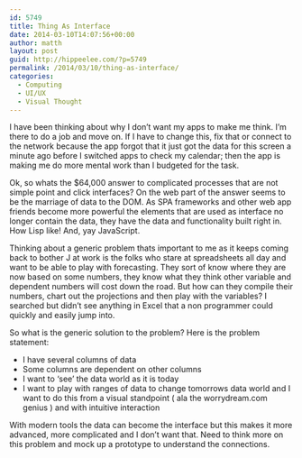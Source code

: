 ```yaml
---
id: 5749
title: Thing As Interface
date: 2014-03-10T14:07:56+00:00
author: matth
layout: post
guid: http://hippeelee.com/?p=5749
permalink: /2014/03/10/thing-as-interface/
categories:
  - Computing
  - UI/UX
  - Visual Thought
---
```

I have been thinking about why I don&#8217;t want my apps to make me think. I&#8217;m there to do a job and move on. If I have to change this, fix that or connect to the network because the app forgot that it just got the data for this screen a minute ago before I switched apps to check my calendar; then the app is making me do more mental work than I budgeted for the task.<!--more-->

Ok, so whats the $64,000 answer to complicated processes that are not simple point and click interfaces? On the web part of the answer seems to be the marriage of data to the DOM. As SPA frameworks and other web app friends become more powerful the elements that are used as interface no longer contain the data, they have the data and functionality built right in. How Lisp like! And, yay JavaScript.

Thinking about a generic problem thats important to me as it keeps coming back to bother J at work is the folks who stare at spreadsheets all day and want to be able to play with forecasting. They sort of know where they are now based on some numbers, they know what they think other variable and dependent numbers will cost down the road. But how can they compile their numbers, chart out the projections and then play with the variables? I searched but didn&#8217;t see anything in Excel that a non programmer could quickly and easily jump into.

So what is the generic solution to the problem? Here is the problem statement:

  * I have several columns of data
  * Some columns are dependent on other columns
  * I want to &#8216;see&#8217; the data world as it is today
  * I want to play with ranges of data to change tomorrows data world and I want to do this from a visual standpoint ( ala the worrydream.com genius ) and with intuitive interaction

With modern tools the data can become the interface but this makes it more advanced, more complicated and I don&#8217;t want that. Need to think more on this problem and mock up a prototype to understand the connections.